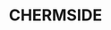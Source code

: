 ---
lastmod: '2025-04-06T06:05:21+00:00'
latitude: -27.385605
layout: suburb
longitude: 153.019449
postcode: '4032'
state: QLD
title: CHERMSIDE
url: /qld/chermside/
---